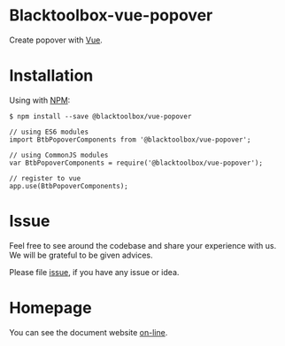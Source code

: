 # Blacktoolbox-vue-popover

Create popover with [Vue](https://vuejs.org/).

# Installation

Using with [NPM](https://www.npmjs.com/):

    $ npm install --save @blacktoolbox/vue-popover

    // using ES6 modules
    import BtbPopoverComponents from '@blacktoolbox/vue-popover';

    // using CommonJS modules
    var BtbPopoverComponents = require('@blacktoolbox/vue-popover');

    // register to vue
    app.use(BtbPopoverComponents);

# Issue

Feel free to see around the codebase and share your experience with us. We will be grateful to be given advices. 

Please file [issue](https://github.com/BlackToolBoxLaboratory/vue-popover/issues), if you have any issue or idea.

# Homepage

You can see the document website [on-line](https://blacktoolboxlaboratory.github.io/vue/#/packages/popover).

